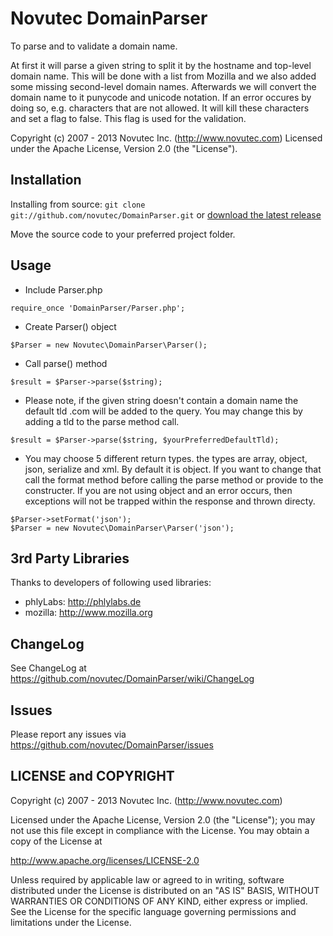 Novutec DomainParser
====================

To parse and to validate a domain name.

At first it will parse a given string to split it by the hostname and top-level domain name.
This will be done with a list from Mozilla and we also added some missing second-level domain
names. Afterwards we will convert the domain name to it punycode and unicode notation. If an
error occures by doing so, e.g. characters that are not allowed. It will kill these characters
and set a flag to false. This flag is used for the validation.

Copyright (c) 2007 - 2013 Novutec Inc. (http://www.novutec.com)
Licensed under the Apache License, Version 2.0 (the "License").

Installation
------------
Installing from source: `git clone git://github.com/novutec/DomainParser.git` or [download the latest release](https://github.com/novutec/DomainParser/zipball/master)

Move the source code to your preferred project folder.

Usage
-----
* Include Parser.php
```
require_once 'DomainParser/Parser.php';
```

* Create Parser() object
```
$Parser = new Novutec\DomainParser\Parser();
```

* Call parse() method
```
$result = $Parser->parse($string);
```

* Please note, if the given string doesn't contain a domain name the default tld
.com will be added to the query. You may change this by adding a tld to the parse
method call.
```
$result = $Parser->parse($string, $yourPreferredDefaultTld);
```

* You may choose 5 different return types. the types are array, object, json, serialize and
xml. By default it is object. If you want to change that call the format method before calling
the parse method or provide to the constructer. If you are not using object and an
error occurs, then exceptions will not be trapped within the response and thrown directy.
```
$Parser->setFormat('json');
$Parser = new Novutec\DomainParser\Parser('json');
```

3rd Party Libraries
-------------------
Thanks to developers of following used libraries:
* phlyLabs: http://phlylabs.de
* mozilla: http://www.mozilla.org 

ChangeLog
---------
See ChangeLog at https://github.com/novutec/DomainParser/wiki/ChangeLog

Issues
------
Please report any issues via https://github.com/novutec/DomainParser/issues

LICENSE and COPYRIGHT
---------------------
Copyright (c) 2007 - 2013 Novutec Inc. (http://www.novutec.com)

Licensed under the Apache License, Version 2.0 (the "License");
you may not use this file except in compliance with the License.
You may obtain a copy of the License at

http://www.apache.org/licenses/LICENSE-2.0

Unless required by applicable law or agreed to in writing, software
distributed under the License is distributed on an "AS IS" BASIS,
WITHOUT WARRANTIES OR CONDITIONS OF ANY KIND, either express or implied.
See the License for the specific language governing permissions and
limitations under the License.